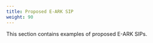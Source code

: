 ```yaml
---
title: Proposed E-ARK SIP
weight: 90
---
```


This section contains examples of proposed E-ARK SIPs.